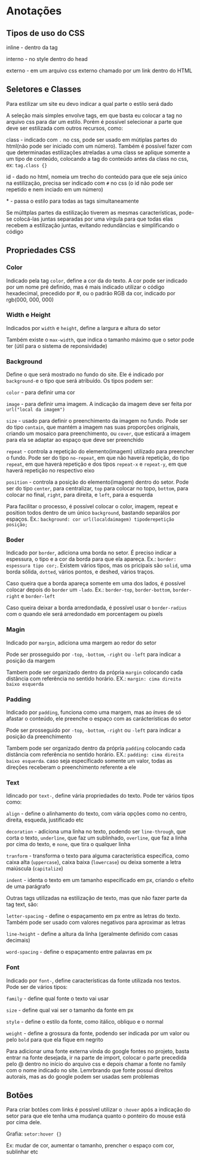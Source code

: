 # Anotações 

## Tipos de uso do CSS

inline - dentro da tag

interno - no style dentro do head

externo - em um arquivo css externo chamado por um link dentro do HTML

## Seletores e Classes 

Para estilizar um site eu devo indicar a qual parte o estilo será dado

A seleção mais simples envolve tags, em que basta eu colocar a tag no arquivo css para dar um estilo. Porém é possível selecionar a parte que deve ser estilizada com outros recursos, como:

class - indicado com `.` no css, pode ser usado em mútiplas partes do html(não pode ser iniciado com um número). Também é possível fazer com que determinadas estilizações atreladas a uma class se aplique somente a um tipo de conteúdo, colocando a tag do conteúdo antes da class no css, ex: `tag.class {}`

id - dado no html, nomeia um trecho do conteúdo para que ele seja único na estilização, precisa ser indicado com `#` no css (o id não pode ser repetido e nem inciado em um número) 

\* - passa o estilo para todas as tags simultaneamente

Se múlttplas partes da estilização tiverem as mesmas características, pode-se colocá-las juntas separadas por uma vírgula para que todas elas recebem a estilização juntas, evitando redundâncias e simplificando o código

## Propriedades CSS

### Color 

Indicado pela tag `color`, define a cor da do texto. A cor pode ser indicado por um nome pré definido, mas é mais indicado utilizar o código hexadecimal, precedido por #, ou o padrão RGB da cor, indicado por rgb(000, 000, 000)

### Width e Height

Indicados por `width` e `height`, define a largura e altura do setor

Também existe o `max-width`, que indica o tamanho máximo que o setor pode ter (útil para o sistema de reponsividade) 

### Background

Define o que será mostrado no fundo do site. Ele é indicado por `background-`e o tipo que será atribuído. Os tipos podem ser:

`color` - para definir uma cor 

`image` - para definir uma imagem. A indicação da imagem deve ser feita por `url("local da imagem")`

`size` - usado para definir o preenchimento da imagem no fundo. Pode ser do tipo `contain`, que mantém a imagem nas suas proporções originais, criando um mosaico para preenchimento, ou `cover`, que esticará a imagem para ela se adaptar ao espaço que deve ser preenchido

`repeat` - controla a repetição do elemento(imagem) utilizado para preencher o fundo. Pode ser do tipo `no-repeat`, em que não haverá repetição, do tipo `repeat`, em que haverá repetição e dos tipos `repeat-x` e `repeat-y`, em que haverá repetição no respectivo eixo

`position` - controla a posição do elemento(imagem) dentro do setor. Pode ser do tipo `center`, para centralizar, `top` para colocar no topo, `bottom`, para colocar no final, `right`, para direita, e `left`, para a esquerda

Para facilitar o processo, é possível colocar o color, imagem, repeat e position todos dentro de um único `background`, bastando separálos por espaços. Ex.: `background: cor url(localdaimagem) tipoderepetição posição;`

### Boder

Indicado por `border`, adiciona uma borda no setor. É preciso indicar a espessura, o tipo e a cor da borda para que ela apareça. Ex.: `border: espessura tipo cor;`. Existem vários tipos, mas os pricipais são `solid`, uma borda sólida, `dotted`, vários pontos, e deshed, vários traços.

Caso queira que a borda apareça somente em uma dos lados, é possível colocar depois do `border` um `-lado`. Ex.: `border-top`, `border-bottom`, `border-right` e `border-left`

Caso queira deixar a borda arredondada, é possível usar o `border-radius` com o quando ele será arredondado em porcentagem ou pixels

### Magin

Indicado por `margin`, adiciona uma margem ao redor do setor

Pode ser prosseguido por `-top`, `-bottom`, `-right` ou `-left` para indicar a posição da margem

Tambem pode ser organizado dentro da própria `margin` colocando cada distância com referência no sentido horário. EX.: `margin: cima direita baixo esquerda`

### Padding

Indicado por `padding`, funciona como uma margem, mas ao ínves de só afastar o conteúdo, ele preenche o espaço com as carácterísticas do setor

Pode ser prosseguido por `-top`, `-bottom`, `-right` ou `-left` para indicar a posição da preenchimento

Tambem pode ser organizado dentro da própria `padding` colocando cada distância com referência no sentido horário. EX.: `padding: cima direita baixo esquerda`. caso seja específicado somente um valor, todas as direções receberam o preenchimento referente a ele  

### Text

Idincado por `text-`, define vária propriedades do texto. Pode ter vários tipos como:

`align` - define o alinhamento do texto, com vária opções como no centro, direita, esqueda, justificado etc

`decoration` - adiciona uma linha no texto, podendo ser `line-through`, que corta o texto, `underline`, que faz um sublinhado, `overline`, que faz a linha por cima do texto, e `none`, que tira o qualquer linha

`tranform` - transforma o texto para alguma característica específica, como caixa alta (`uppercase`), caixa baixa (`lowercase`) ou deixa somente a letra maiúscula (`capitalize`)

`indent` - identa o texto em um tamanho específicado em px, criando o efeito de uma parágrafo

Outras tags utilizadas na estilização de texto, mas que não fazer parte da tag text, são: 

`letter-spacing` - define o espaçamento em px entre as letras do texto. Também pode ser usado com valores negativos para aproximar as letras

`line-height` - define a altura da linha (geralmente definido com casas decimais)

`word-spacing` - define o espaçamento entre palavras em px

### Font

Indicado por `font-`, define características da fonte utilizada nos textos. Pode ser de vários tipos:

`family` - define qual fonte o texto vai usar

`size` - define qual vai ser o tamanho da fonte em px

`style` - define o estilo da fonte, como itálico, obliquo e o normal

`weight` - define a grossura da fonte, podendo ser indicada por um valor ou pelo `bold` para que ela fique em negrito

Para adicionar uma fonte externa vinda do google fontes no projeto, basta entrar na fonte desejada, ir na parte de import, colocar o parte precedida pelo @ dentro no início do arquivo css e depois chamar a fonte no family com o nome indicado no site. Lemrbrando que fonte possui direitos autorais, mas as do google podem ser usadas sem problemas

## Botões

Para criar botões com links é possível utilizar o `:hover` após a indicação do setor para que ele tenha uma mudança quanto o ponteiro do mouse está por cima dele. 

Grafia: `setor:hover {}`

Ex: mudar de cor, aumentar o tamanho, prencher o espaço com cor, sublinhar etc

